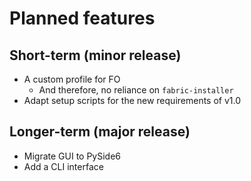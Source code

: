 # Planned features

## Short-term (minor release)

- A custom profile for FO
  - And therefore, no reliance on `fabric-installer`
- Adapt setup scripts for the new requirements of v1.0

## Longer-term (major release)

- Migrate GUI to PySide6
- Add a CLI interface
